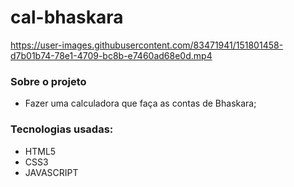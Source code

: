 # cal-bhaskara
 
 
 

https://user-images.githubusercontent.com/83471941/151801458-d7b01b74-78e1-4709-bc8b-e7460ad68e0d.mp4


 
### Sobre o projeto
- Fazer uma calculadora que faça as contas de Bhaskara;

### Tecnologias usadas:
- HTML5
- CSS3
- JAVASCRIPT
